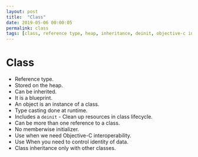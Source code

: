 ```yaml
---
layout: post
title:  "Class"
date: 2019-05-06 00:00:05
permalink: class
tags: [class, reference type, heap, inheritance, deinit, objective-c interoperability]
---
```


# Class
- Reference type.
- Stored on the heap.
- Can be inherited.
- It is a blueprint.
- An object is an instance of a class.
- Type casting done at runtime.
- Includes a `deinit` - Clean up resources in class lifecycle.
- Can be more than one reference to a class.
- No memberwise initializer.
- Use when we need Objective-C interoperability.
- Use When you need to control identity of data.
- Class inheritance only with other classes.
